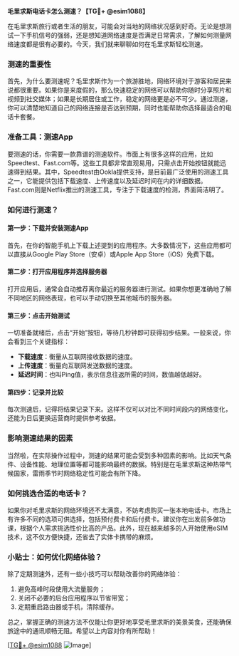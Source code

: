 **毛里求斯电话卡怎么测速？【TG💪+ @esim1088】**

在毛里求斯旅行或者生活的朋友，可能会对当地的网络状况感到好奇。无论是想测试一下手机信号的强弱，还是想知道网络速度是否满足日常需求，了解如何测量网络速度都是很有必要的。今天，我们就来聊聊如何在毛里求斯轻松测速。

### 测速的重要性

首先，为什么要测速呢？毛里求斯作为一个旅游胜地，网络环境对于游客和居民来说都很重要。如果你是来度假的，那么快速稳定的网络可以帮助你随时分享照片和视频到社交媒体；如果是长期居住或工作，稳定的网络更是必不可少。通过测速，你可以清楚地知道自己的网络连接是否达到预期，同时也能帮助你选择最适合的电话卡套餐。

### 准备工具：测速App

要测速的话，你需要一款靠谱的测速软件。市面上有很多这样的应用，比如Speedtest、Fast.com等。这些工具都非常直观易用，只需点击开始按钮就能迅速得到结果。其中，Speedtest由Ookla提供支持，是目前最广泛使用的测速工具之一，它能提供包括下载速度、上传速度以及延迟时间在内的详细数据。Fast.com则是Netflix推出的测速工具，专注于下载速度的检测，界面简洁明了。

### 如何进行测速？

#### 第一步：下载并安装测速App
首先，在你的智能手机上下载上述提到的应用程序。大多数情况下，这些应用都可以直接从Google Play Store（安卓）或Apple App Store（iOS）免费下载。

#### 第二步：打开应用程序并选择服务器
打开应用后，通常会自动推荐离你最近的服务器进行测试。如果你想更准确地了解不同地区的网络表现，也可以手动切换至其他城市的服务器。

#### 第三步：点击开始测试
一切准备就绪后，点击“开始”按钮，等待几秒钟即可获得初步结果。一般来说，你会看到三个关键指标：
- **下载速度**：衡量从互联网接收数据的速度。
- **上传速度**：衡量向互联网发送数据的速度。
- **延迟时间**：也叫Ping值，表示信息往返所需的时间，数值越低越好。

#### 第四步：记录并比较
每次测速后，记得将结果记录下来。这样不仅可以对比不同时间段内的网络变化，还能为日后更换运营商时提供参考依据。

### 影响测速结果的因素

当然啦，在实际操作过程中，测速的结果可能会受到多种因素的影响。比如天气条件、设备性能、地理位置等都可能影响最终的数据。特别是在毛里求斯这种热带气候国家，雷雨季节时网络稳定性可能会有所下降。

### 如何挑选合适的电话卡？

如果你对毛里求斯的网络环境还不太满意，不妨考虑购买一张本地电话卡。市场上有许多不同的选项可供选择，包括预付费卡和后付费卡。建议你在出发前多做功课，根据个人需求挑选性价比高的产品。此外，现在越来越多的人开始使用eSIM技术，这不仅方便快捷，还省去了实体卡携带的麻烦。

### 小贴士：如何优化网络体验？

除了定期测速外，还有一些小技巧可以帮助改善你的网络体验：
1. 避免高峰时段使用大流量服务；
2. 关闭不必要的后台应用程序以节省带宽；
3. 定期重启路由器或手机，清除缓存。

总之，掌握正确的测速方法不仅能让你更好地享受毛里求斯的美景美食，还能确保旅途中的通讯顺畅无阻。希望以上内容对你有所帮助！

[[TG💪+ @esim1088](https://t.me/s/esim1088) ![Image](https://i.postimg.cc/4NQfJmqS/Snipaste-2025-05-13-00-14-12.png)]